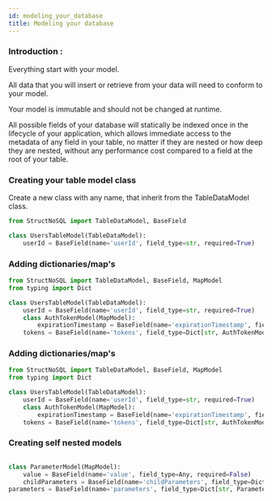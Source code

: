 ```yaml
---
id: modeling_your_database
title: Modeling your database
---
```



### Introduction :

Everything start with your model.

All data that you will insert or retrieve from your data will need to conform to your model.

Your model is immutable and should not be changed at runtime.

All possible fields of your database will statically be indexed once in the lifecycle of your application, which allows
immediate access to the metadata of any field in your table, no matter if they are nested or how deep they are nested, 
without any performance cost compared to a field at the root of your table.


### Creating your table model class

Create a new class with any name, that inherit from the TableDataModel class.

```python
from StructNoSQL import TableDataModel, BaseField

class UsersTableModel(TableDataModel):
    userId = BaseField(name='userId', field_type=str, required=True)
```

### Adding dictionaries/map's
```python
from StructNoSQL import TableDataModel, BaseField, MapModel
from typing import Dict

class UsersTableModel(TableDataModel):
    userId = BaseField(name='userId', field_type=str, required=True)
    class AuthTokenModel(MapModel):
        expirationTimestamp = BaseField(name='expirationTimestamp', field_type=int, required=True)
    tokens = BaseField(name='tokens', field_type=Dict[str, AuthTokenModel], key_name='tokenId', required=False)

```

### Adding dictionaries/map's
```python
from StructNoSQL import TableDataModel, BaseField, MapModel
from typing import Dict

class UsersTableModel(TableDataModel):
    userId = BaseField(name='userId', field_type=str, required=True)
    class AuthTokenModel(MapModel):
        expirationTimestamp = BaseField(name='expirationTimestamp', field_type=int, required=True)
    tokens = BaseField(name='tokens', field_type=Dict[str, AuthTokenModel], key_name='tokenId', required=False)

```

### Creating self nested models
```python

class ParameterModel(MapModel):
    value = BaseField(name='value', field_type=Any, required=False)
    childParameters = BaseField(name='childParameters', field_type=Dict[str, ActiveSelf], key_name='childParameterKey{i}', max_nested_depth=8, required=False)
parameters = BaseField(name='parameters', field_type=Dict[str, ParameterModel], key_name='parameterKey', required=False)

```